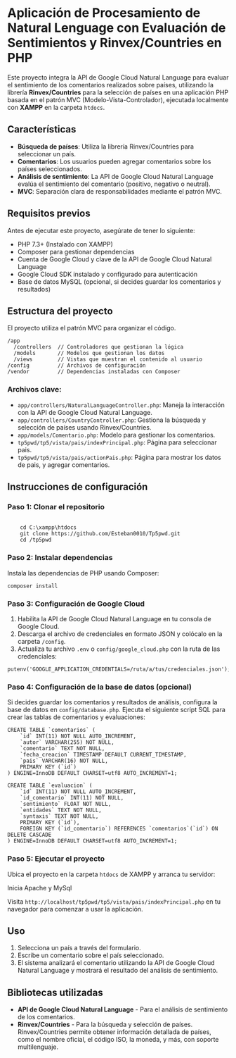 <h1>Aplicación de Procesamiento de Natural Lenguage con Evaluación de Sentimientos y Rinvex/Countries en PHP</h1>
<p>Este proyecto integra la API de Google Cloud Natural Language para evaluar el sentimiento de los comentarios realizados sobre países, utilizando la librería <strong>Rinvex/Countries</strong> para la selección de países en una aplicación PHP basada en el patrón MVC (Modelo-Vista-Controlador), ejecutada localmente con <strong>XAMPP</strong> en la carpeta <code>htdocs</code>.</p>

<h2>Características</h2>
<ul>
    <li><strong>Búsqueda de países</strong>: Utiliza la librería Rinvex/Countries para seleccionar un país.</li>
    <li><strong>Comentarios</strong>: Los usuarios pueden agregar comentarios sobre los países seleccionados.</li>
    <li><strong>Análisis de sentimiento</strong>: La API de Google Cloud Natural Language evalúa el sentimiento del comentario (positivo, negativo o neutral).</li>
    <li><strong>MVC</strong>: Separación clara de responsabilidades mediante el patrón MVC.</li>
</ul>

<h2>Requisitos previos</h2>
<p>Antes de ejecutar este proyecto, asegúrate de tener lo siguiente:</p>
<ul>
    <li>PHP 7.3+ (Instalado con XAMPP)</li>
    <li>Composer para gestionar dependencias</li>
    <li>Cuenta de Google Cloud y clave de la API de Google Cloud Natural Language</li>
    <li>Google Cloud SDK instalado y configurado para autenticación</li>
    <li>Base de datos MySQL (opcional, si decides guardar los comentarios y resultados)</li>
</ul>

<h2>Estructura del proyecto</h2>
<p>El proyecto utiliza el patrón MVC para organizar el código.</p>

<pre><code>/app
  /controllers  // Controladores que gestionan la lógica
  /models       // Modelos que gestionan los datos
  /views        // Vistas que muestran el contenido al usuario
/config         // Archivos de configuración
/vendor         // Dependencias instaladas con Composer
</code></pre>

<h3>Archivos clave:</h3>
<ul>
    <li><code>app/controllers/NaturalLanguageController.php</code>: Maneja la interacción con la API de Google Cloud Natural Language.</li>
    <li><code>app/controllers/CountryController.php</code>: Gestiona la búsqueda y selección de países usando Rinvex/Countries.</li>
    <li><code>app/models/Comentario.php</code>: Modelo para gestionar los comentarios.</li>
    <li><code>tp5pwd/tp5/vista/pais/indexPrincipal.php</code>: Página para seleccionar pais.</li>
    <li><code>tp5pwd/tp5/vista/pais/actionPais.php</code>: Página para mostrar los datos de pais, y agregar comentarios.</li>
</ul>

<h2>Instrucciones de configuración</h2>

<h3>Paso 1: Clonar el repositorio</h3>
<pre><code>
    cd C:\xampp\htdocs
    git clone https://github.com/Esteban0010/Tp5pwd.git
    cd /tp5pwd
</code></pre>

<h3>Paso 2: Instalar dependencias</h3>
<p>Instala las dependencias de PHP usando Composer:</p>
<pre><code>composer install
</code></pre>

<h3>Paso 3: Configuración de Google Cloud</h3>
<ol>
    <li>Habilita la API de Google Cloud Natural Language en tu consola de Google Cloud.</li>
    <li>Descarga el archivo de credenciales en formato JSON y colócalo en la carpeta <code>/config</code>.</li>
    <li>Actualiza tu archivo <code>.env</code> o <code>config/google_cloud.php</code> con la ruta de las credenciales:</li>
</ol>

<pre><code>putenv('GOOGLE_APPLICATION_CREDENTIALS=/ruta/a/tus/credenciales.json');
</code></pre>

<h3>Paso 4: Configuración de la base de datos (opcional)</h3>
<p>Si decides guardar los comentarios y resultados de análisis, configura la base de datos en <code>config/database.php</code>. Ejecuta el siguiente script SQL para crear las tablas de comentarios y evaluaciones:</p>

<pre><code>CREATE TABLE `comentarios` (
    `id` INT(11) NOT NULL AUTO_INCREMENT,                    
    `autor` VARCHAR(255) NOT NULL,                           
    `comentario` TEXT NOT NULL,                              
    `fecha_creacion` TIMESTAMP DEFAULT CURRENT_TIMESTAMP,     
    `pais` VARCHAR(16) NOT NULL,                              
    PRIMARY KEY (`id`)
) ENGINE=InnoDB DEFAULT CHARSET=utf8 AUTO_INCREMENT=1;

CREATE TABLE `evaluacion` (
    `id` INT(11) NOT NULL AUTO_INCREMENT,  
    `id_comentario` INT(11) NOT NULL,      
    `sentimiento` FLOAT NOT NULL,          
    `entidades` TEXT NOT NULL,             
    `syntaxis` TEXT NOT NULL,              
    PRIMARY KEY (`id`),                    
    FOREIGN KEY (`id_comentario`) REFERENCES `comentarios`(`id`) ON DELETE CASCADE  
) ENGINE=InnoDB DEFAULT CHARSET=utf8 AUTO_INCREMENT=1;
</code></pre>

<h3>Paso 5: Ejecutar el proyecto</h3>
<p>Ubica el proyecto en la carpeta <code>htdocs</code> de XAMPP y arranca tu servidor:</p>
<p>Inicia Apache  y MySql</p>
<p>Visita <code>http://localhost/tp5pwd/tp5/vista/pais/indexPrincipal.php</code> en tu navegador para comenzar a usar la aplicación.</p>

<h2>Uso</h2>
<ol>
    <li>Selecciona un país a través del formulario.</li>
    <li>Escribe un comentario sobre el país seleccionado.</li>
    <li>El sistema analizará el comentario utilizando la API de Google Cloud Natural Language y mostrará el resultado del análisis de sentimiento.</li>
</ol>

<h2>Bibliotecas utilizadas</h2>
<ul>
    <li><strong>API de Google Cloud Natural Language</strong> - Para el análisis de sentimiento de los comentarios.</li>
    <li><strong>Rinvex/Countries</strong> - Para la búsqueda y selección de países. Rinvex/Countries permite obtener información detallada de países, como el nombre oficial, el código ISO, la moneda, y más, con soporte multilenguaje.</li>
</ul>


